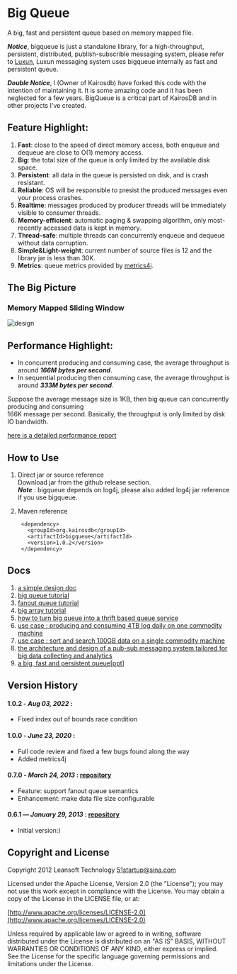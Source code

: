 # Big Queue

A big, fast and persistent queue based on memory mapped file.

***Notice***, bigqueue is just a standalone library, for a high-throughput, persistent, distributed, publish-subscrible messaging system, please refer to [Luxun](https://github.com/bulldog2011/luxun), Luxun messaging system uses bigqueue internally as fast and persistent queue.

***Double Notice***, I (Owner of Kairosdb) have forked this code with the intention of maintaining it.  It is some amazing code and it has been neglected for a few years.  BigQueue is a critical part of KairosDB and in other projects I've created. 

## Feature Highlight:  
1. **Fast**: close to the speed of direct memory access, both enqueue and dequeue are close to O(1) memory access.  
2. **Big**: the total size of the queue is only limited by the available disk space.  
3. **Persistent**: all data in the queue is persisted on disk, and is crash resistant.
4. **Reliable**: OS will be responsible to presist the produced messages even your process crashes.  
5. **Realtime**: messages produced by producer threads will be immediately visible to consumer threads.
6. **Memory-efficient**: automatic paging & swapping algorithm, only most-recently accessed data is kept in memory.  
7. **Thread-safe**: multiple threads can concurrently enqueue and dequeue without data corruption.  
8. **Simple&Light-weight**: current number of source files is 12 and the library jar is less than 30K.
9. **Metrics**: queue metrics provided by [metrics4j](https://github.com/kairosdb/metrics4j).


## The Big Picture

### Memory Mapped Sliding Window

![design](http://bulldog2011.github.io/images/luxun/sliding_window.png)


## Performance Highlight:
* In concurrent producing and consuming case, the average throughput is around ***166M bytes per second***.
* In sequential producing then consuming case, the average throughput is around ***333M bytes per second***.

Suppose the average message size is 1KB, then big queue can concurrently producing and consuming  
166K message per second. Basically, the throughput is only limited by disk IO bandwidth.

[here is a detailed performance report](https://github.com/bulldog2011/bigqueue/wiki/Performance-Test-Report)

## How to Use
1. Direct jar or source reference  
Download jar from the github release section.   
***Note*** : bigqueue depends on log4j, please also added log4j jar reference if you use bigqueue.

2. Maven reference  

		<dependency>
		  <groupId>org.kairosdb</groupId>
		  <artifactId>bigqueue</artifactId>
		  <version>1.0.2</version>
		</dependency>
		


## Docs

1. [a simple design doc](http://bulldog2011.github.io/blog/2013/01/23/big-queue-design/)
2. [big queue tutorial](http://bulldog2011.github.io/blog/2013/01/24/big-queue-tutorial/)
3. [fanout queue tutorial](http://bulldog2011.github.io/blog/2013/03/25/fanout-queue-tutorial/)
4. [big array tutorial](http://bulldog2011.github.io/blog/2013/01/24/big-array-tutorial/)
5. [how to turn big queue into a thrift based queue service](http://bulldog2011.github.io/blog/2013/01/27/thrift-queue/)
6. [use case : producing and consuming 4TB log daily on one commodity machine](http://bulldog2011.github.io/blog/2013/01/28/log-collecting/)
7. [use case : sort and search 100GB data on a single commodity machine](http://bulldog2011.github.io/blog/2013/01/25/merge-sort-using-big-queue/)
8. [the architecture and design of a pub-sub messaging system tailored for big data collecting and analytics](http://bulldog2011.github.io/blog/2013/03/27/the-architecture-and-design-of-a-pub-sub-messaging-system/)
9. [a big, fast and persistent queue[ppt]](http://www.slideshare.net/yang75108/a-big-fast-and-persistent-queue)

## Version History

#### 1.0.2 - *Aug 03, 2022* :
  * Fixed index out of bounds race condition

#### 1.0.0 - *June 23, 2020* : 
  * Full code review and fixed a few bugs found along the way
  * Added metrics4j 

#### 0.7.0 - *March 24, 2013* : [repository](https://github.com/bulldog2011/bulldog-repo/tree/master/repo/releases/com/leansoft/bigqueue/0.7.0)
  * Feature: support fanout queue semantics
  * Enhancement: make data file size configurable

#### 0.6.1 — *January 29, 2013* : [repository](https://github.com/bulldog2011/bulldog-repo/tree/master/repo/releases/com/leansoft/bigqueue/0.6.1)

  * Initial version:)


## Copyright and License
Copyright 2012 Leansoft Technology <51startup@sina.com>

Licensed under the Apache License, Version 2.0 (the "License"); you may not use this work except in compliance with the License. You may obtain a copy of the License in the LICENSE file, or at:

[http://www.apache.org/licenses/LICENSE-2.0](http://www.apache.org/licenses/LICENSE-2.0)

Unless required by applicable law or agreed to in writing, software distributed under the License is distributed on an "AS IS" BASIS, WITHOUT WARRANTIES OR CONDITIONS OF ANY KIND, either express or implied. See the License for the specific language governing permissions and limitations under the License.

